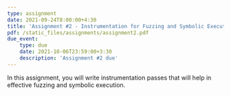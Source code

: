 ```yaml
---
type: assignment
date: 2021-09-24T8:00:00+4:30
title: 'Assignment #2 - Instrumentation for Fuzzing and Symbolic Execution'
pdf: /static_files/assignments/assignment2.pdf
due_event:
    type: due
    date: 2021-10-06T23:59:00+3:30
    description: 'Assignment #2 due'
---
```

In this assignment, you will write instrumentation passes that will help in effective fuzzing and symbolic execution.